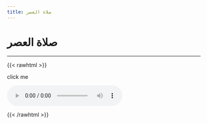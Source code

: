 ```yaml
---
title: صلاة العصر
---
```


# صلاة العصر

---

{{< rawhtml >}}

<sl-button>click me</sl-button>

<audio controls src="/audio/Audio1.opus" type="audio/opus">

</audio>

{{< /rawhtml >}}
